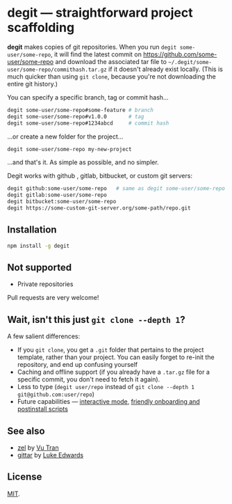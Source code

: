# degit — straightforward project scaffolding

**degit** makes copies of git repositories. When you run `degit some-user/some-repo`, it will find the latest commit on https://github.com/some-user/some-repo and download the associated tar file to `~/.degit/some-user/some-repo/commithash.tar.gz` if it doesn't already exist locally. (This is much quicker than using `git clone`, because you're not downloading the entire git history.)

You can specify a specific branch, tag or commit hash...

```bash
degit some-user/some-repo#some-feature # branch
degit some-user/some-repo#v1.0.0       # tag
degit some-user/some-repo#1234abcd     # commit hash
```

...or create a new folder for the project...

```bash
degit some-user/some-repo my-new-project
```

...and that's it. As simple as possible, and no simpler.

Degit works with github , gitlab, bitbucket, or custom git servers:

```bash
degit github:some-user/some-repo   # same as degit some-user/some-repo
degit gitlab:some-user/some-repo
degit bitbucket:some-user/some-repo
degit https://some-custom-git-server.org/some-path/repo.git
```

## Installation

```bash
npm install -g degit
```


## Not supported

* Private repositories

Pull requests are very welcome!


## Wait, isn't this just `git clone --depth 1`?

A few salient differences:

* If you `git clone`, you get a `.git` folder that pertains to the project template, rather than your project. You can easily forget to re-init the repository, and end up confusing yourself
* Caching and offline support (if you already have a `.tar.gz` file for a specific commit, you don't need to fetch it again).
* Less to type (`degit user/repo` instead of `git clone --depth 1 git@github.com:user/repo`)
* Future capabilities — [interactive mode](https://github.com/Rich-Harris/degit/issues/4), [friendly onboarding and postinstall scripts](https://github.com/Rich-Harris/degit/issues/6)


## See also

* [zel](https://github.com/vutran/zel) by [Vu Tran](https://twitter.com/tranvu)
* [gittar](https://github.com/lukeed/gittar) by [Luke Edwards](https://twitter.com/lukeed05)


## License

[MIT](LICENSE).
